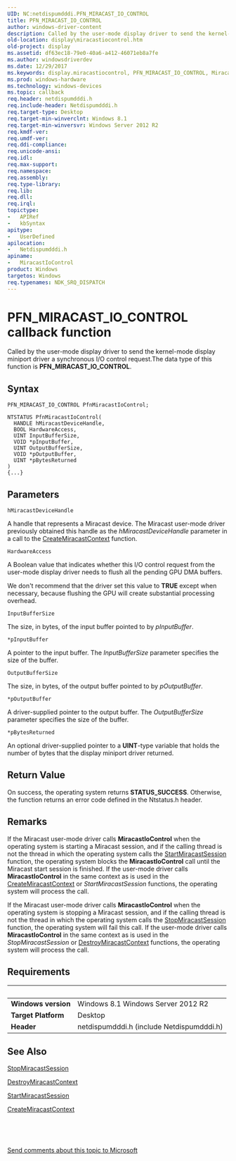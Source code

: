 ```yaml
---
UID: NC:netdispumdddi.PFN_MIRACAST_IO_CONTROL
title: PFN_MIRACAST_IO_CONTROL
author: windows-driver-content
description: Called by the user-mode display driver to send the kernel-mode display miniport driver a synchronous I/O control request.The data type of this function is PFN_MIRACAST_IO_CONTROL.
old-location: display\miracastiocontrol.htm
old-project: display
ms.assetid: df63ec18-79e0-40a6-a412-46071eb8a7fe
ms.author: windowsdriverdev
ms.date: 12/29/2017
ms.keywords: display.miracastiocontrol, PFN_MIRACAST_IO_CONTROL, MiracastIoControl callback function [Display Devices], MiracastIoControl, PFN_MIRACAST_IO_CONTROL, PFN_MIRACAST_IO_CONTROL, netdispumdddi/MiracastIoControl
ms.prod: windows-hardware
ms.technology: windows-devices
ms.topic: callback
req.header: netdispumdddi.h
req.include-header: Netdispumdddi.h
req.target-type: Desktop
req.target-min-winverclnt: Windows 8.1
req.target-min-winversvr: Windows Server 2012 R2
req.kmdf-ver: 
req.umdf-ver: 
req.ddi-compliance: 
req.unicode-ansi: 
req.idl: 
req.max-support: 
req.namespace: 
req.assembly: 
req.type-library: 
req.lib: 
req.dll: 
req.irql: 
topictype:
-	APIRef
-	kbSyntax
apitype:
-	UserDefined
apilocation:
-	Netdispumdddi.h
apiname:
-	MiracastIoControl
product: Windows
targetos: Windows
req.typenames: NDK_SRQ_DISPATCH
---
```



# PFN_MIRACAST_IO_CONTROL callback function
Called by the user-mode display driver to send the kernel-mode  display miniport driver a synchronous I/O control request.The data type of this function is <b>PFN_MIRACAST_IO_CONTROL</b>.

## Syntax

```
PFN_MIRACAST_IO_CONTROL PfnMiracastIoControl;

NTSTATUS PfnMiracastIoControl(
  HANDLE hMiracastDeviceHandle,
  BOOL HardwareAccess,
  UINT InputBufferSize,
  VOID *pInputBuffer,
  UINT OutputBufferSize,
  VOID *pOutputBuffer,
  UINT *pBytesReturned
)
{...}
```

## Parameters

`hMiracastDeviceHandle`

A handle that represents a Miracast device. The Miracast user-mode driver previously obtained this handle as the <i>hMiracastDeviceHandle</i> parameter in a call to the <a href="..\netdispumdddi\nc-netdispumdddi-pfn_create_miracast_context.md">CreateMiracastContext</a> function.

`HardwareAccess`

A Boolean value that indicates whether this I/O control request from the user-mode display driver needs to flush all the pending GPU DMA buffers.

We don't recommend that the driver set this value to <b>TRUE</b> except when necessary, because flushing the GPU will create substantial processing overhead.

`InputBufferSize`

The size, in bytes, of the input buffer pointed to by <i>pInputBuffer</i>.

`*pInputBuffer`

A pointer to the input buffer. The <i>InputBufferSize</i> parameter specifies the size of the buffer.

`OutputBufferSize`

The size, in bytes, of the output buffer pointed to by <i>pOutputBuffer</i>.

`*pOutputBuffer`

A driver-supplied pointer to the output buffer. The <i>OutputBufferSize</i> parameter specifies the size of the buffer.

`*pBytesReturned`

An optional driver-supplied pointer to a <b>UINT</b>-type variable that holds the number of bytes that the display miniport driver returned.


## Return Value

On success, the operating system returns <b>STATUS_SUCCESS</b>. Otherwise, the function returns an error code defined in the Ntstatus.h header.

## Remarks

If the Miracast user-mode driver calls <b>MiracastIoControl</b> when the operating system is starting a Miracast session, and if the calling thread is not the thread in which the operating system calls the <a href="..\netdispumdddi\nc-netdispumdddi-pfn_start_miracast_session.md">StartMiracastSession</a> function, the operating system blocks the <b>MiracastIoControl</b> call until the Miracast start session is finished. If the user-mode driver calls <b>MiracastIoControl</b> in the same context as is used in  the <a href="..\netdispumdddi\nc-netdispumdddi-pfn_create_miracast_context.md">CreateMiracastContext</a> or <i>StartMiracastSession</i> functions, the operating system will process the call.

If the Miracast user-mode driver calls <b>MiracastIoControl</b> when the operating system is stopping a Miracast session, and if the calling thread is not the thread in which the operating system calls the <a href="..\netdispumdddi\nc-netdispumdddi-pfn_stop_miracast_session.md">StopMiracastSession</a> function, the operating system will fail this call. If the user-mode driver calls <b>MiracastIoControl</b> in the same context as is used in  the <i>StopMiracastSession</i> or <a href="..\netdispumdddi\nc-netdispumdddi-pfn_destroy_miracast_context.md">DestroyMiracastContext</a> functions, the operating system will process the call.

## Requirements
| &nbsp; | &nbsp; |
| ---- |:---- |
| **Windows version** | Windows 8.1 Windows Server 2012 R2 |
| **Target Platform** | Desktop |
| **Header** | netdispumdddi.h (include Netdispumdddi.h) |

## See Also

<a href="..\netdispumdddi\nc-netdispumdddi-pfn_stop_miracast_session.md">StopMiracastSession</a>



<a href="..\netdispumdddi\nc-netdispumdddi-pfn_destroy_miracast_context.md">DestroyMiracastContext</a>



<a href="..\netdispumdddi\nc-netdispumdddi-pfn_start_miracast_session.md">StartMiracastSession</a>



<a href="..\netdispumdddi\nc-netdispumdddi-pfn_create_miracast_context.md">CreateMiracastContext</a>



 

 

<a href="mailto:wsddocfb@microsoft.com?subject=Documentation%20feedback [display\display]:%20PFN_MIRACAST_IO_CONTROL callback function%20 RELEASE:%20(12/29/2017)&amp;body=%0A%0APRIVACY STATEMENT%0A%0AWe use your feedback to improve the documentation. We don't use your email address for any other purpose, and we'll remove your email address from our system after the issue that you're reporting is fixed. While we're working to fix this issue, we might send you an email message to ask for more info. Later, we might also send you an email message to let you know that we've addressed your feedback.%0A%0AFor more info about Microsoft's privacy policy, see http://privacy.microsoft.com/en-us/default.aspx." title="Send comments about this topic to Microsoft">Send comments about this topic to Microsoft</a>